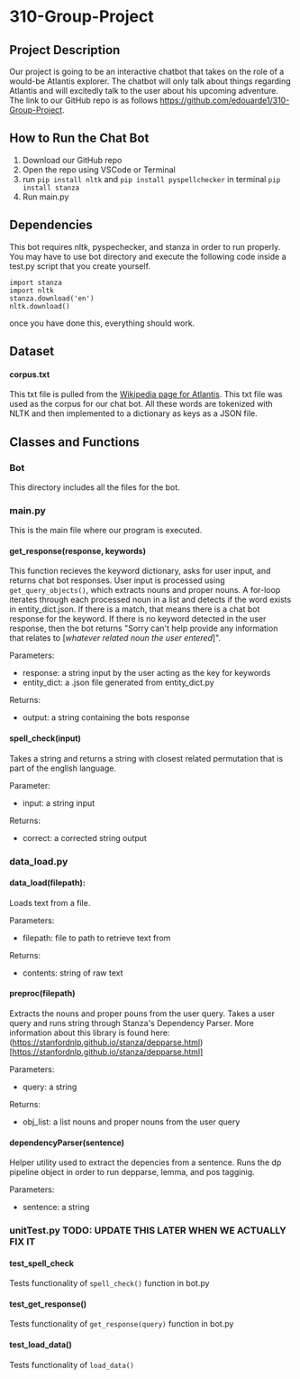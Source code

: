 # 310-Group-Project

## Project Description 

Our project is going to be an interactive chatbot that takes on the role of a would-be Atlantis explorer. The chatbot will only talk about things regarding Atlantis and will excitedly talk to the user about his upcoming adventure. The link to our GitHub repo is as follows https://github.com/edouarde1/310-Group-Project. 

## How to Run the Chat Bot 

1. Download our GitHub repo 
2. Open the repo using VSCode or Terminal 
3. run `pip install nltk` and `pip install pyspellchecker` in terminal `pip install stanza`
4. Run main.py 

## Dependencies
This bot requires nltk, pyspechecker, and stanza in order to run properly. You may have to use bot directory and execute the following code inside a test.py script that you create yourself. 
    
    import stanza
    import nltk
    stanza.download('en')
    nltk.download()
    
once you have done this, everything should work. 

## Dataset 

#### corpus.txt
This txt file is pulled from the [Wikipedia page for Atlantis](https://en.wikipedia.org/wiki/Atlantis). This txt file was used as the corpus for our chat bot.
All these words are tokenized with NLTK and then implemented to a dictionary as keys as a JSON file. 


## Classes and Functions 

### Bot 
This directory includes all the files for the bot. 


### main.py
This is the main file where our program is executed. 

#### get_response(response, keywords)
This function recieves the keyword dictionary, asks for user input, and returns chat bot responses. User input is processed using `get_query_objects()`, which extracts nouns and proper nouns. A for-loop iterates through each processed noun in a list and detects if the word exists in entity_dict.json. If there is a match, that means there is a chat bot response for the keyword. If there is no keyword detected in the user response, then the bot returns "Sorry can't help provide any information that relates to [*whatever related noun the user entered*]". 

Parameters:
- response: a string input by the user acting as the key for keywords
- entity_dict: a .json file generated from entity_dict.py
  
Returns:
- output: a string containing the bots response

#### spell_check(input)
Takes a string and returns a string with closest related permutation that is part of the english language.

 Parameter:
 - input: a string input  

 Returns:
 - correct: a corrected string output 
    

### data_load.py

#### data_load(filepath):
Loads text from a file.

 Parameters:
 - filepath: file to path to retrieve text from 

 Returns:
  - contents: string of raw text
  

#### preproc(filepath)
Extracts the nouns and proper pouns from the user query. Takes a user query and runs string 
through Stanza's Dependency Parser. More information about this library is found here: 
(https://stanfordnlp.github.io/stanza/depparse.html)[https://stanfordnlp.github.io/stanza/depparse.html]

Parameters:
 - query: a string 

 Returns:
- obj_list: a list nouns and proper nouns from the user query 


#### dependencyParser(sentence)
Helper utility used to extract the depencies from a sentence. Runs the dp pipeline object 
in order to run depparse, lemma, and pos tagginig.

Parameters: 
 - sentence: a string 


### unitTest.py  TODO: UPDATE THIS LATER WHEN WE ACTUALLY FIX IT 

#### test_spell_check
Tests functionality of `spell_check()` function in bot.py


#### test_get_response()
Tests functionality of `get_response(query)` function in bot.py


#### test_load_data()
Tests functionality of `load_data()` 

